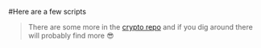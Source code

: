 #Here are a few scripts
>There are some more in the [crypto repo](https://github.com/ericjrich/crypto) and if you dig around there will probably find more 😎️